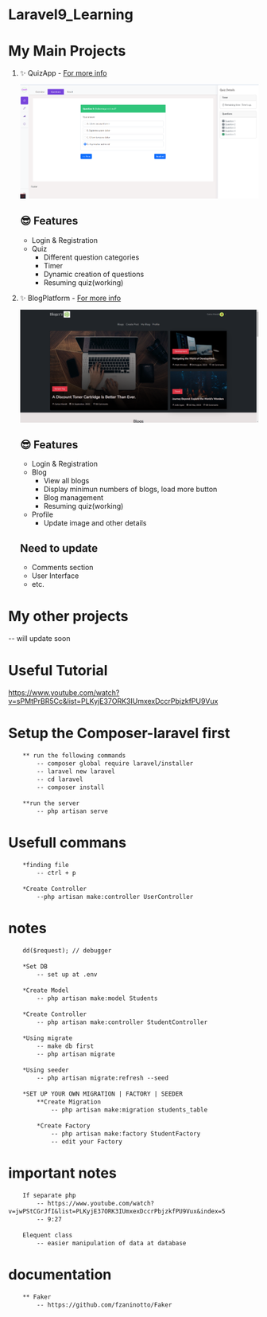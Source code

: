 # Laravel9_Learning

# My Main Projects
1. ✨ QuizApp - [For more info](https://github.com/Carlozzzzz/Laravel9_Learning/tree/main/__practice_project/QuizApp)
   
   ![StudentQuizQuestion](https://github.com/Carlozzzzz/Laravel9_Learning/blob/main/__practice_project/QuizApp/demo_img/student_quiz_question.png)

   ## 😎 Features
   - Login & Registration
   - Quiz
     - Different question categories
     - Timer
     - Dynamic creation of questions
     - Resuming quiz(working)
   
2. ✨ BlogPlatform - [For more info](https://github.com/Carlozzzzz/Laravel9_Learning/tree/main/__practice_project/BlogPlatform)

   ![Dashboard1](https://github.com/Carlozzzzz/Laravel9_Learning/blob/main/__practice_project/BlogPlatform/demo_img/dashboard_1.png)

   ## 😎 Features
   - Login & Registration
   - Blog
     - View all blogs
     - Display minimun numbers of blogs, load more button
     - Blog management
     - Resuming quiz(working)
   - Profile
     - Update image and other details
    
   ## Need to update
   - Comments section
   - User Interface
   - etc.
     

# My other projects
-- will update soon

# Useful Tutorial
https://www.youtube.com/watch?v=sPMtPrBR5Cc&list=PLKyjE37ORK3IUmxexDccrPbjzkfPU9Vux

# Setup the Composer-laravel first
        ** run the following commands
            -- composer global require laravel/installer
            -- laravel new laravel
            -- cd laravel
            -- composer install

        **run the server
            -- php artisan serve



# Usefull commans
    
        *finding file
            -- ctrl + p

        *Create Controller
            --php artisan make:controller UserController


# notes

        dd($request); // debugger

        *Set DB
            -- set up at .env

        *Create Model
            -- php artisan make:model Students

        *Create Controller
            -- php artisan make:controller StudentController

        *Using migrate
            -- make db first
            -- php artisan migrate

        *Using seeder
            -- php artisan migrate:refresh --seed
        
        *SET UP YOUR OWN MIGRATION | FACTORY | SEEDER
            **Create Migration
                -- php artisan make:migration students_table
            
            *Create Factory
                -- php artisan make:factory StudentFactory
                -- edit your Factory


# important notes
        If separate php
            -- https://www.youtube.com/watch?v=jwPStCGrJfI&list=PLKyjE37ORK3IUmxexDccrPbjzkfPU9Vux&index=5
            -- 9:27

        Elequent class
            -- easier manipulation of data at database



# documentation
        ** Faker
            -- https://github.com/fzaninotto/Faker
